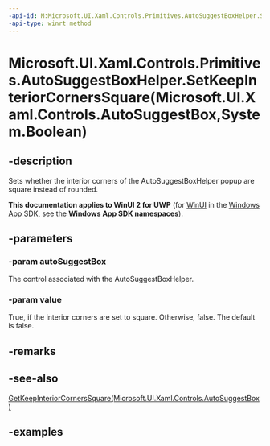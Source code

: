 ```yaml
---
-api-id: M:Microsoft.UI.Xaml.Controls.Primitives.AutoSuggestBoxHelper.SetKeepInteriorCornersSquare(Microsoft.UI.Xaml.Controls.AutoSuggestBox,System.Boolean)
-api-type: winrt method
---
```


# Microsoft.UI.Xaml.Controls.Primitives.AutoSuggestBoxHelper.SetKeepInteriorCornersSquare(Microsoft.UI.Xaml.Controls.AutoSuggestBox,System.Boolean)

<!--
public static void SetKeepInteriorCornersSquare (Microsoft.UI.Xaml.Controls.AutoSuggestBox autoSuggestBox, bool value);
-->

## -description

Sets whether the interior corners of the AutoSuggestBoxHelper popup are square instead of rounded.

**This documentation applies to WinUI 2 for UWP** (for [WinUI](/windows/apps/winui/winui3/) in the [Windows App SDK](/windows/apps/windows-app-sdk/), see the **[Windows App SDK namespaces](/windows/windows-app-sdk/api/winrt/)**).

## -parameters

### -param autoSuggestBox

The control associated with the AutoSuggestBoxHelper.

### -param value

True, if the interior corners are set to square. Otherwise, false. The default is false.

## -remarks

## -see-also

[GetKeepInteriorCornersSquare(Microsoft.UI.Xaml.Controls.AutoSuggestBox)](autosuggestboxhelper_getkeepinteriorcornerssquare_451587868.md)

## -examples
